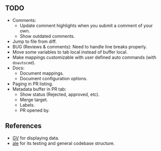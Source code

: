 ## TODO
- Comments:
	- Update comment highlights when you submit a comment of your own.
	- Show outdated comments.
- Jump to file from diff.
- BUG (Reviews & comments): Need to handle line breaks properly.
- Move some variables to tab local instead of buffer local.
- Make mappings customizable with user defined auto commands (with `doautocmd`).
- Docs:
	- Document mappings.
	- Document configuration options.
- Paging in PR listing.
- Metadata buffer in PR tab:
	- Show status (Rejected, approved, etc).
	- Merge target.
	- Labels.
	- PR opened by.

## References
- [GV](https://github.com/junegunn/gv.vim) for displaying data.
- [ale](https://github.com/w0rp/ale) for its testing and general codebase structure.
